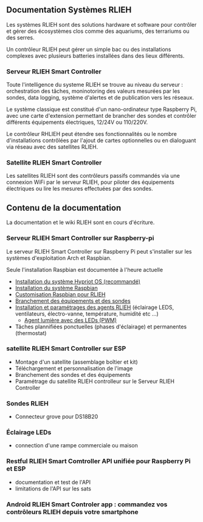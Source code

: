## Documentation Systèmes RLIEH

Les systèmes RLIEH sont des solutions hardware et software pour contrôler et gérer des écosystèmes clos comme des aquariums, des terrariums ou des serres.

Un contrôleur RLIEH peut gérer un simple bac ou des installations complexes avec plusieurs batteries installées dans des lieux différents.

### Serveur RLIEH Smart Controller

Toute l'intelligence du systeme RLIEH se trouve au niveau du serveur : orchestration des tâches, moninotoring des valeurs mesurées par les sondes, data logging, système d'alertes et de publication vers les réseaux.

Le système classique est constitué d'un nano-ordinateur type Raspberry Pi,  avec une carte d'extension permettant de brancher des sondes et contrôler différents équipements électriques, 12/24V ou 110/220V. 

Le contrôleur RHLIEH peut étendre ses fonctionnalités ou le nombre d'installations contrôlées par l'ajout de cartes optionnelles  ou en dialoguant via réseau avec des satellites RLIEH. 

### Satellite RLIEH Smart Controller
Les satellites RLIEH sont des contrôleurs passifs commandés via une connexion WiFi par le serveur RLIEH, pour piloter des équipements électriques ou lire les mesures effectuées par des sondes.

## Contenu de la documentation
La documentation et le wiki RLIEH sont en cours d'écriture. 

### Serveur RLIEH Smart Controller sur Raspberry-pi 

Le serveur RLIEH Smart Controller sur Raspberry Pi peut s'installer sur les systèmes d'exploitation Arch et Raspbian.

Seule l'installation Raspbian est documentée à l'heure actuelle

* [Installation du système Hypriot OS (recommandé)](raspberry-pi/nstall-serveur-rlieh-hypriotOS.md) 
* [Installation du système Raspbian](raspberry-pi/installation_raspbian.md)
* [Customisation Raspbian pour RLIEH](raspberry-pi/installation_systeme_rlieh_sur_raspberry_pi.md)
* [Branchement des équipements et des sondes](raspberry-pi/rlieh-raspberry-pi-hat.md)
* [Installation et paramétrages des agents RLIEH](raspberry-pi/parametrage_serveur_rlieh.md) (éclairage LEDS, ventilateurs, électro-vanne, température, humidité etc ...)
  * [Agent lumière avec des LEDs (PWM)](raspberry-pi/agent-pwm-light.md)
* Tâches  plannifiées ponctuelles (phases d'éclairage) et permanentes (thermostat)

### satellite RLIEH Smart Controller sur ESP

* Montage d'un satellite (assemblage boîtier et kit)
* Téléchargement et personnalisation de l'image
* Branchement des sondes et des équipements
* Paramétrage du satellite RLIEH controlleur sur le Serveur RLIEH Controller 

### Sondes RLIEH

* Connecteur grove pour DS18B20

### Éclairage LEDs

* connection d'une rampe commerciale ou maison

### Restful RLIEH Smart Comtroller API unifiée pour Raspberry Pi et ESP

* documentation et test de l'API
* limitations de l'API sur les sats

### Android RLIEH Smart Controler app : commandez vos contrôleurs RLIEH depuis votre smartphone 

